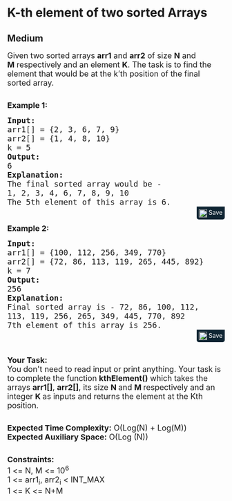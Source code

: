 # K-th element of two sorted Arrays
## Medium 
<div class="problem-statement">
                <p></p><p><span style="font-size:18px">Given two sorted arrays <strong>arr1</strong> and <strong>arr2</strong> of size <strong>N</strong>&nbsp;and <strong>M</strong>&nbsp;respectively and an element <strong>K</strong>. The task is to find the element that would be at the k’th position of the final sorted array.</span><br>
&nbsp;</p>

<p><span style="font-size:18px"><strong>Example 1:</strong></span></p>

<pre style="margin-bottom: 0px;"><span style="font-size:18px"><strong>Input:</strong>
arr1[] = {2, 3, 6, 7, 9}
arr2[] = {1, 4, 8, 10}
k = 5
<strong>Output:</strong>
6
<strong>Explanation:</strong>
The final sorted array would be -
1, 2, 3, 4, 6, 7, 8, 9, 10
The 5th element of this array is 6.
</span></pre><div class="saveCodeBtnTag" style="text-align:right; margin-bottom:10px;"><span class="saveCodeBtnSpan saveCodeBtnTag" style="background: rgb(15, 37, 51); padding: 5px; border-radius: 0px 0px 5px 5px; display: inline-block;" onmouseover="this.style=`background:#797979;;padding: 5px; border-radius: 0 0 5px 5px;  display: inline-block;`" ;="" onmouseout="this.style=`background:#0f2533; padding: 5px; border-radius: 0 0 5px 5px;  display: inline-block;`;"><a src="?&amp;url=https://practice.geeksforgeeks.org/problems/k-th-element-of-two-sorted-array1317/1&amp;title=K-th%20element%20of%20two%20sorted%20Arrays%20%7C%20Practice%20%7C%20GeeksforGeeks&amp;hashtags=&amp;code=Input%3A%0Aarr1%5B%5D%20%3D%20%7B2%2C%203%2C%206%2C%207%2C%209%7D%0Aarr2%5B%5D%20%3D%20%7B1%2C%204%2C%208%2C%2010%7D%0Ak%20%3D%205%0AOutput%3A%0A6%0AExplanation%3A%0AThe%20final%20sorted%20array%20would%20be%20-%0A1%2C%202%2C%203%2C%204%2C%206%2C%207%2C%208%2C%209%2C%2010%0AThe%205th%20element%20of%20this%20array%20is%206.%0A" class="saveCodeBtn saveCodeBtnTag" style="color: white; text-decoration: none; text-shadow: none; background-color: transparent;"><img src="chrome-extension://annlhfjgbkfmbbejkbdpgbmpbcjnehbb/images/saveicon.png" style="margin:0; display: inline-block; vertical-align: middle; height: 19px; width: 19px;background: #ffffff00; border: none;" class="saveCodeBtnTag"> Save</a><a></a></span></div>

<div><span style="font-size:18px"><strong>Example 2:</strong></span></div>

<pre style="margin-bottom: 0px;"><span style="font-size:18px"><strong>Input:</strong>
arr1[] = {100, 112, 256, 349, 770}
arr2[] = {72, 86, 113, 119, 265, 445, 892}
k = 7
<strong>Output:</strong>
256
<strong>Explanation:</strong>
Final sorted array is - 72, 86, 100, 112,
113, 119, 256, 265, 349, 445, 770, 892
7th element of this array is 256.</span></pre><div class="saveCodeBtnTag" style="text-align:right; margin-bottom:10px;"><span class="saveCodeBtnSpan saveCodeBtnTag" style="background:#0f2533; padding: 5px; border-radius: 0 0 5px 5px;  display: inline-block;" onmouseover="this.style=`background:#797979;;padding: 5px; border-radius: 0 0 5px 5px;  display: inline-block;`" ;="" onmouseout="this.style=`background:#0f2533; padding: 5px; border-radius: 0 0 5px 5px;  display: inline-block;`;"><a src="?&amp;url=https://practice.geeksforgeeks.org/problems/k-th-element-of-two-sorted-array1317/1&amp;title=K-th%20element%20of%20two%20sorted%20Arrays%20%7C%20Practice%20%7C%20GeeksforGeeks&amp;hashtags=&amp;code=Input%3A%0Aarr1%5B%5D%20%3D%20%7B100%2C%20112%2C%20256%2C%20349%2C%20770%7D%0Aarr2%5B%5D%20%3D%20%7B72%2C%2086%2C%20113%2C%20119%2C%20265%2C%20445%2C%20892%7D%0Ak%20%3D%207%0AOutput%3A%0A256%0AExplanation%3A%0AFinal%20sorted%20array%20is%20-%2072%2C%2086%2C%20100%2C%20112%2C%0A113%2C%20119%2C%20256%2C%20265%2C%20349%2C%20445%2C%20770%2C%20892%0A7th%20element%20of%20this%20array%20is%20256." class="saveCodeBtn saveCodeBtnTag" style="color: white; text-decoration: none; text-shadow: none; background-color: transparent;"><img src="chrome-extension://annlhfjgbkfmbbejkbdpgbmpbcjnehbb/images/saveicon.png" style="margin:0; display: inline-block; vertical-align: middle; height: 19px; width: 19px;background: #ffffff00; border: none;" class="saveCodeBtnTag"> Save</a><a></a></span></div>

<p><br>
<span style="font-size:18px"><strong>Your Task:&nbsp;&nbsp;</strong><br>
You don't need to read input or print anything. Your task is to complete the function&nbsp;<strong>kthElement()</strong>&nbsp;which takes the arrays <strong>arr1[]</strong>,&nbsp;<strong>arr2[]</strong>, its size <strong>N </strong>and <strong>M </strong>respectively and an integer <strong>K </strong>as inputs and returns the element at the Kth position.</span></p>

<p><br>
<span style="font-size:18px"><strong>Expected Time Complexity:</strong> O(Log(N) + Log(M))<br>
<strong>Expected Auxiliary Space:</strong> O(Log (N))</span></p>

<p><br>
<span style="font-size:18px"><strong>Constraints:</strong><br>
1 &lt;= N, M &lt;= 10<sup>6</sup><br>
1 &lt;= arr1<sub>i</sub>, arr2<sub>i</sub> &lt;&nbsp;INT_MAX<br>
1 &lt;= K &lt;= N+M</span></p>
 <p></p>
            </div>